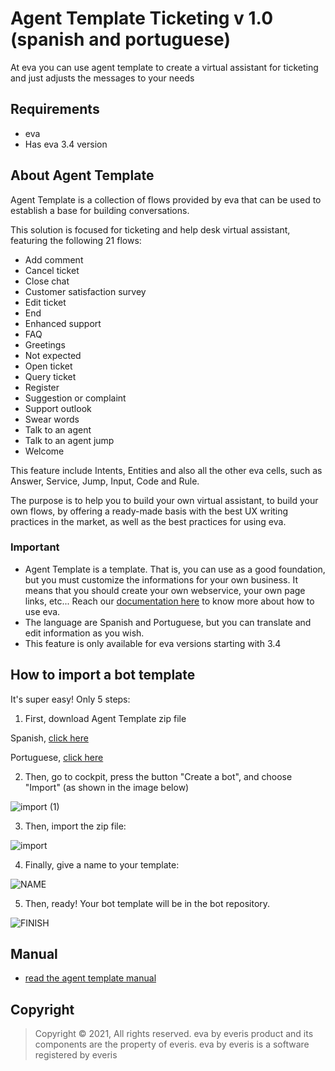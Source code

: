 # Agent Template Ticketing v 1.0 (spanish and portuguese)
At eva you can use agent template to create a virtual assistant for ticketing and just adjusts the messages to your needs

## Requirements 
- eva
- Has eva 3.4 version

## About Agent Template 
Agent Template is a collection of flows provided by eva that can be used to establish a base for building conversations.

This solution is focused for ticketing and help desk virtual assistant, featuring the following 21 flows:

- Add comment 
- Cancel ticket 
- Close chat 
- Customer satisfaction survey
- Edit ticket 
- End 
- Enhanced support 
- FAQ 
- Greetings 
- Not expected
- Open ticket 
- Query ticket 
- Register 
- Suggestion or complaint 
- Support outlook 
- Swear words 
- Talk to an agent 
- Talk to an agent jump 
- Welcome

This feature include Intents, Entities and also all the other eva cells, such as Answer, Service, Jump, Input, Code and Rule.

The purpose is to help you to build your own virtual assistant, to build your own flows, by offering a ready-made basis with the best UX writing practices in the market, as well as the best practices for using eva.

### Important
- Agent Template is a template. That is, you can use as a good foundation, but you must customize the informations for your own business. It means that you should create your own webservice, your own page links, etc... Reach our [documentation here](https://docs.eva.bot/ntt-data-eva-docs/start-here/what-is-eva) to know more about how to use eva.
- The language are Spanish and Portuguese, but you can translate and edit information as you wish.
- This feature is only available for eva versions starting with 3.4

## How to import a bot template
It's super easy! Only 5 steps:
1) First, download Agent Template zip file 

Spanish, [click here](https://github.com/eva-library/agent-template-ticketing/blob/main/a1d44a3b-7b58-4e4e-8673-205dae6a9d9e.zip)

Portuguese, [click here](https://github.com/eva-library/agent-template-ticketing/files/9154124/AT.Ticketing.PT.zip)

2) Then, go to cockpit, press the button "Create a bot", and choose "Import" (as shown in the image below)

![import (1)](https://user-images.githubusercontent.com/95373474/181065887-ee4b3cf9-197f-4a12-9835-1e4b810cbc0a.jpg)

3) Then, import the zip file:

![import](https://user-images.githubusercontent.com/95373474/181065448-ccf39ac9-5489-44ef-ad5a-800ba1ecb57f.jpg)

4) Finally, give a name to your template:

![NAME](https://user-images.githubusercontent.com/95373474/181066132-ad4a08d6-1a13-4c0d-bb2b-efdc39d08d93.jpg)

5) Then, ready! Your bot template will be in the bot repository.

![FINISH](https://user-images.githubusercontent.com/95373474/181066454-e7b4fb01-067a-4d09-8bd6-5215191eceff.jpg)


## Manual
- [read the agent template manual](https://at.docs.eva.bot/ticketing-agent-template)

## Copyright

> Copyright ©
2021, All rights reserved.
eva by everis product and its components are the property of everis.
eva by everis is a software registered by everis

